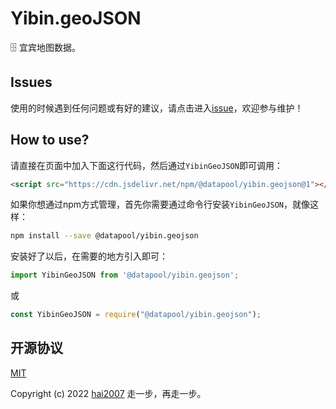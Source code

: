 # Yibin.geoJSON
🗄️ 宜宾地图数据。

## Issues
使用的时候遇到任何问题或有好的建议，请点击进入[issue](https://github.com/hai2007/datapool/issues)，欢迎参与维护！

## How to use?

请直接在页面中加入下面这行代码，然后通过```YibinGeoJSON```即可调用：

```html
<script src="https://cdn.jsdelivr.net/npm/@datapool/yibin.geojson@1"></script>
```

如果你想通过npm方式管理，首先你需要通过命令行安装``````YibinGeoJSON``````，就像这样：

```bash
npm install --save @datapool/yibin.geojson
```

安装好了以后，在需要的地方引入即可：

```js
import YibinGeoJSON from '@datapool/yibin.geojson';
```

或

```js
const YibinGeoJSON = require("@datapool/yibin.geojson");
```

开源协议
---------------------------------------
[MIT](https://github.com/hai2007/datapool/blob/master/LICENSE)

Copyright (c) 2022 [hai2007](https://hai2007.gitee.io/sweethome/) 走一步，再走一步。
